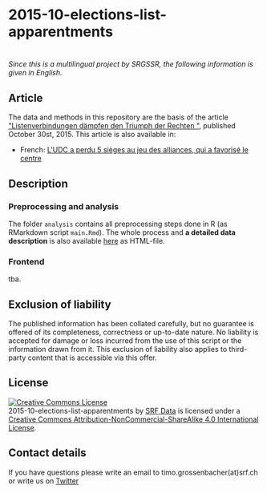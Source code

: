 # 2015-10-elections-list-apparentments
# 

*Since this is a multilingual project by SRGSSR, the following information is given in English.*

## Article

The data and methods in this repository are the basis of the article ["Listenverbindungen dämpfen den Triumph der Rechten "](http://www.srf.ch/news/wahlen-15/wahlkampf/listenverbindungen-daempfen-den-triumph-der-rechten), published October 30st, 2015. This article is also available in:

* French: [L'UDC a perdu 5 sièges au jeu des alliances, qui a favorisé le centre](http://www.rts.ch/info/dossiers/2015/elections-federales/7212862-l-udc-a-perdu-5-sieges-au-jeu-des-alliances-qui-a-favorise-le-centre.html)

## Description

### Preprocessing and analysis

The folder `analysis` contains all preprocessing steps done in R (as RMarkdown script `main.Rmd`). The whole process and **a detailed data description** is also available [here](http://srfdata.github.io/2015-10-elections-list-apparentments/) as HTML-file. 

### Frontend

tba.

## Exclusion of liability

The published information has been collated carefully, but no guarantee is offered of its completeness, correctness or up-to-date nature. No liability is accepted for damage or loss incurred from the use of this script or the information drawn from it. This exclusion of liability also applies to third-party content that is accessible via this offer.

## License

<a rel="license" href="http://creativecommons.org/licenses/by-nc-sa/4.0/"><img alt="Creative Commons License" style="border-width:0" src="https://i.creativecommons.org/l/by-nc-sa/4.0/88x31.png" /></a><br /><span xmlns:dct="http://purl.org/dc/terms/" property="dct:title">2015-10-elections-list-apparentments</span> by <a xmlns:cc="http://creativecommons.org/ns#" href="https://github.com/srfdata/2015-10-elections-list-apparentments" property="cc:attributionName" rel="cc:attributionURL">SRF Data</a> is licensed under a <a rel="license" href="http://creativecommons.org/licenses/by-nc-sa/4.0/">Creative Commons Attribution-NonCommercial-ShareAlike 4.0 International License</a>.

## Contact details

If you have questions please write an email to timo.grossenbacher(at)srf.ch or write us on [Twitter](https://twitter.com/srfdata)